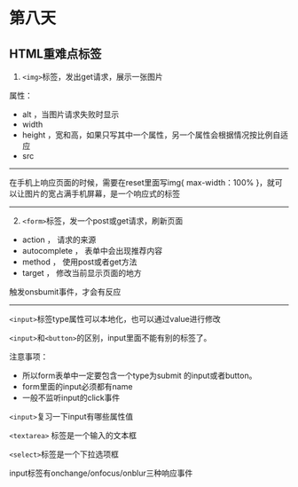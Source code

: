 # 第八天
## HTML重难点标签

1. ```<img>```标签，发出get请求，展示一张图片

属性：
* alt ，当图片请求失败时显示
* width
* height ，宽和高，如果只写其中一个属性，另一个属性会根据情况按比例自适应
* src

-----------
在手机上响应页面的时候，需要在reset里面写img{ max-width：100% }，就可以让图片的宽占满手机屏幕，是一个响应式的标签

-----------

2. ```<form>```标签，发一个post或get请求，刷新页面
* action ， 请求的来源
* autocomplete ， 表单中会出现推荐内容
* method ， 使用post或者get方法
* target ， 修改当前显示页面的地方

触发onsbumit事件，才会有反应

-----------
```<input>```标签type属性可以本地化，也可以通过value进行修改

```<input>```和```<button>```的区别，input里面不能有别的标签了。

注意事项：

* 所以form表单中一定要包含一个type为submit 的input或者button。
* form里面的input必须都有name
* 一般不监听input的click事件
  

```<input>```复习一下input有哪些属性值

```<textarea>``` 标签是一个输入的文本框

```<select>```标签是一个下拉选项框

input标签有onchange/onfocus/onblur三种响应事件

